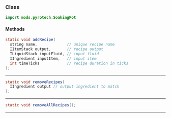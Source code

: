 
### Class

```java
import mods.pyrotech.SoakingPot
```

#### Methods

```java
static void addRecipe(
  string name,             // unique recipe name
  IItemStack output,       // recipe output
  ILiquidStack inputFluid, // input fluid
  IIngredient inputItem,   // input item
  int timeTicks            // recipe duration in ticks
);
```


---


```java
static void removeRecipes(
  IIngredient output // output ingredient to match
);
```


---


```java
static void removeAllRecipes();
```


---

